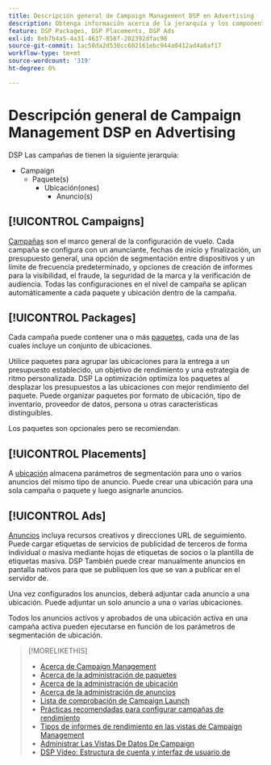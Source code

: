 ```yaml
---
title: Descripción general de Campaign Management DSP en Advertising
description: Obtenga información acerca de la jerarquía y los componentes de administración de campañas.
feature: DSP Packages, DSP Placements, DSP Ads
exl-id: 8eb7b4a5-4a31-4637-858f-202392dfac98
source-git-commit: 1ac58da2d538cc682161ebc944a0412ad4a8af17
workflow-type: tm+mt
source-wordcount: '319'
ht-degree: 0%

---
```


# Descripción general de Campaign Management DSP en Advertising

DSP Las campañas de tienen la siguiente jerarquía:

* Campaign
   * Paquete(s)
      * Ubicación(ones)
         * Anuncio(s)
<!-- Do clients think in terms of insertion orders? If yes, then work in the following info.:
In Advertising DSP, an insertion order is represented as a campaign, and line items are represented as packages. Each package will include placements, which can use different strategies and tactics to deliver the line item requirements.
-->

## [!UICONTROL Campaigns]

[Campañas](/help/dsp/campaign-management/campaigns/campaign-about.md) son el marco general de la configuración de vuelo. Cada campaña se configura con un anunciante, fechas de inicio y finalización, un presupuesto general, una opción de segmentación entre dispositivos y un límite de frecuencia predeterminado, y opciones de creación de informes para la visibilidad, el fraude, la seguridad de la marca y la verificación de audiencia. Todas las configuraciones en el nivel de campaña se aplican automáticamente a cada paquete y ubicación dentro de la campaña.

## [!UICONTROL Packages]

Cada campaña puede contener una o más [paquetes](/help/dsp/campaign-management/packages/package-about.md), cada una de las cuales incluye un conjunto de ubicaciones.

Utilice paquetes para agrupar las ubicaciones para la entrega a un presupuesto establecido, un objetivo de rendimiento y una estrategia de ritmo personalizada. DSP La optimización optimiza los paquetes al desplazar los presupuestos a las ubicaciones con mejor rendimiento del paquete. Puede organizar paquetes por formato de ubicación, tipo de inventario, proveedor de datos, persona u otras características distinguibles.

Los paquetes son opcionales pero se recomiendan.

## [!UICONTROL Placements]

A [ubicación](/help/dsp/campaign-management/placements/placement-about.md) almacena parámetros de segmentación para uno o varios anuncios del mismo tipo de anuncio. Puede crear una ubicación para una sola campaña o paquete y luego asignarle anuncios.

## [!UICONTROL Ads]

[Anuncios](/help/dsp/campaign-management/ads/ad-about.md) incluya recursos creativos y direcciones URL de seguimiento. Puede cargar etiquetas de servicios de publicidad de terceros de forma individual o masiva mediante hojas de etiquetas de socios o la plantilla de etiquetas masiva. DSP También puede crear manualmente anuncios en pantalla nativos para que se publiquen los que se van a publicar en el servidor de.

Una vez configurados los anuncios, deberá adjuntar cada anuncio a una ubicación. Puede adjuntar un solo anuncio a una o varias ubicaciones.

Todos los anuncios activos y aprobados de una ubicación activa en una campaña activa pueden ejecutarse en función de los parámetros de segmentación de ubicación.

>[!MORELIKETHIS]
>
>* [Acerca de Campaign Management](/help/dsp/campaign-management/campaigns/campaign-about.md)
>* [Acerca de la administración de paquetes](/help/dsp/campaign-management/packages/package-about.md)
>* [Acerca de la administración de ubicación](/help/dsp/campaign-management/placements/placement-about.md)
>* [Acerca de la administración de anuncios](/help/dsp/campaign-management/ads/ad-about.md)
>* [Lista de comprobación de Campaign Launch](/help/dsp/campaign-management/campaign-launch-checklist.md)
>* [Prácticas recomendadas para configurar campañas de rendimiento](/help/dsp/optimization/campaign-best-practices-performance.md)
>* [Tipos de informes de rendimiento en las vistas de Campaign Management](/help/dsp/campaign-management/reports/campaign-reports-about.md)
>* [Administrar Las Vistas De Datos De Campaign](/help/dsp/campaign-management/reports/campaign-data-views-manage.md)
>* [DSP Vídeo: Estructura de cuenta y interfaz de usuario de](https://experienceleague.adobe.com/docs/advertising-learn/tutorials/dsp/ui.html)
